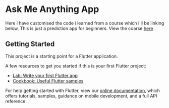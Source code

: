 # Ask Me Anything App

Here i have customised the code i learned from a course which i'll be linking below, This is just a prediction app for beginners.
View the coarse [here](https://www.udemy.com/share/101WB6AEETcVpbTHwH/)

## Getting Started

This project is a starting point for a Flutter application.

A few resources to get you started if this is your first Flutter project:

- [Lab: Write your first Flutter app](https://flutter.dev/docs/get-started/codelab)
- [Cookbook: Useful Flutter samples](https://flutter.dev/docs/cookbook)

For help getting started with Flutter, view our
[online documentation](https://flutter.dev/docs), which offers tutorials,
samples, guidance on mobile development, and a full API reference.
